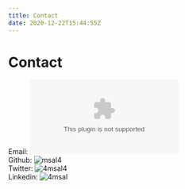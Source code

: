 ```yaml
---
title: Contact
date: 2020-12-22T15:44:55Z
---
```


# Contact

Email: ![msal4@outlook.com](mailto:msal4@outlook.com) <br>
Github: ![msal4](https://github.com/msal4) <br>
Twitter: ![4msal4](https://twitter.com/4msal4) <br>
Linkedin: ![4msal](https://linkedin.com/in/4msal) <br>

